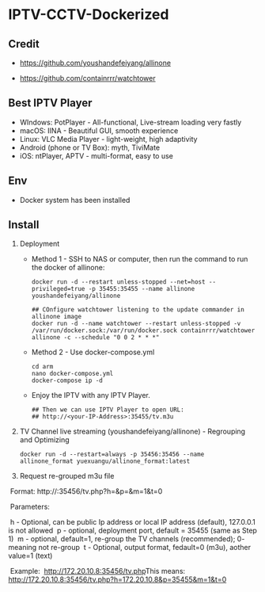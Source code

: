 # IPTV-CCTV-Dockerized



## Credit

- https://github.com/youshandefeiyang/allinone

- https://github.com/containrrr/watchtower



## Best IPTV Player

- WIndows: PotPlayer - All-functional, Live-stream loading very fastly
- macOS: IINA - Beautiful GUI, smooth experience
- Linux: VLC Media Player - light-weight, high adaptivity
- Android (phone or TV Box): myth, TiviMate
- iOS: ntPlayer, APTV - multi-format, easy to use



## Env

- Docker system has been installed



## Install

1. Deployment

   - Method 1 - SSH to NAS or computer, then run the command to run the docker of allinone:

     ```
     docker run -d --restart unless-stopped --net=host --privileged=true -p 35455:35455 --name allinone youshandefeiyang/allinone
     
     ## COnfigure watchtower listening to the update commander in allinone image
     docker run -d --name watchtower --restart unless-stopped -v /var/run/docker.sock:/var/run/docker.sock containrrr/watchtower allinone -c --schedule "0 0 2 * * *"
     ```

   - Method 2 - Use docker-compose.yml

     ```
     cd arm
     nano docker-compose.yml
     docker-compose ip -d
     ```

   - Enjoy the IPTV with any IPTV Player.

     ```
     ## Then we can use IPTV Player to open URL:
     ## http://<your-IP-Address>:35455/tv.m3u
     ```

   

2. TV Channel live streaming (youshandefeiyang/allinone) - Regrouping and Optimizing

   ```
   docker run -d --restart=always -p 35456:35456 --name allinone_format yuexuangu/allinone_format:latest
   ```

3. Request re-grouped m3u file

​	Format: http://<Server-IP>:35456/tv.php?h=<Server-IP>&p=<allinone-Port>&m=1&t=0

​	Parameters:

​	h - Optional,  can be public Ip address or local IP address (default), 127.0.0.1 is not allowed
​	p - optional, deployment port, default = 35455 (same as Step 1)
​	m - optional, default=1, re-group the TV channels (recommended); 0- meaning not re-group
​	t - Optional, output format, fedault=0 (m3u), aother value=1 (text)

​	Example:
​		http://172.20.10.8:35456/tv.php
​	This means:
​		http://172.20.10.8:35456/tv.php?h=172.20.10.8&p=35455&m=1&t=0